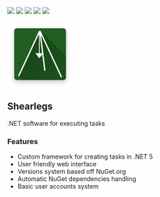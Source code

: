 ![](https://img.shields.io/nuget/v/Shearlegs.API?label=Shearlegs.API&style=flat-square)
![](https://img.shields.io/nuget/v/Shearlegs.Core?label=Shearlegs.Core&style=flat-square)
![](https://img.shields.io/nuget/v/Shearlegs.Runtime?label=Shearlegs.Runtime&style=flat-square)
![](https://img.shields.io/nuget/v/Shearlegs.NuGet?label=Shearlegs.NuGet&style=flat-square)
![](https://img.shields.io/nuget/v/Shearlegs.Testing?label=Shearlegs.Testing&style=flat-square)

<img src="icon.png" width="150" height="150" />

## Shearlegs
.NET software for executing tasks

### Features
* Custom framework for creating tasks in .NET 5
* User friendly web interface
* Versions system based off NuGet.org
* Automatic NuGet dependencies handling
* Basic user accounts system
